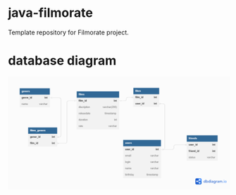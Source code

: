 # java-filmorate
Template repository for Filmorate project.
# database diagram

![database diagram](https://github.com/Fenris06/java-filmorate/blob/main/database%20diagram%20of%20progect%20Filmorate.png)
